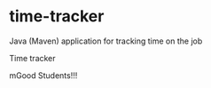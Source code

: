 # time-tracker
Java (Maven) application for tracking time on the job

Time tracker
 
mGood Students!!!
